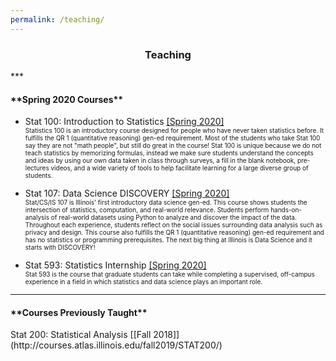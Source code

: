 ```yaml
---
permalink: /teaching/
---
```

<center><h3>Teaching</h3></center>
***
<h4>**Spring 2020 Courses**</h4>

* Stat 100: Introduction to Statistics [[Spring 2020]](go.illinois.edu/stat100)<br>
<font size="1">Statistics 100 is an introductory course designed for people who have never taken statistics before.  It fulfills the QR 1 (quantitative reasoning) gen-ed requirement. Most of the students who take Stat 100 say they are not "math people", but still do great in the course! Stat 100 is unique because we do not teach statistics by memorizing formulas, instead we make sure students understand the concepts and ideas by using our own data taken in class through surveys, a fill in the blank notebook, pre-lectures videos, and a wide variety of tools to help facilitate learning for a large diverse group of students.</font>

* Stat 107: Data Science DISCOVERY [[Spring 2020]](go.illinois.edu/stat107)<br>
<font size="1">Stat/CS/IS 107 is Illinois' first introductory data science gen-ed.  This course shows students the intersection of statistics, computation, and real-world relevance. Students perform hands-on-analysis of real-world datasets using Python to analyze and discover the impact of the data. Throughout each experience, students reflect on the social issues surrounding data analysis such as privacy and design.  This course also fulfills the QR 1 (quantitative reasoning) gen-ed requirement and has no statistics or programming prerequisites. The next big thing at Illinois is Data Science and it starts with DISCOVERY! </font>

* Stat 593: Statistics Internship [[Spring 2020]](stat.illinois.edu/stat-593)<br>
<font size="1">Stat 593 is the course that graduate students can take while completing a supervised, off-campus experience in a field in which statistics and data science plays an important role. </font>

***
<h4>**Courses Previously Taught**</h4>
Stat 200: Statistical Analysis [[Fall 2018]](http://courses.atlas.illinois.edu/fall2019/STAT200/)
